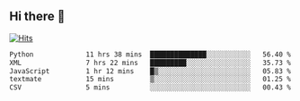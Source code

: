 ## Hi there 👋

<!--
**alihaqberdi/alihaqberdi** is a ✨ _special_ ✨ repository because its `README.md` (this file) appears on your GitHub profile.

Here are some ideas to get you started:

- 🔭 I’m currently working on ...
- 🌱 I’m currently learning ...
- 👯 I’m looking to collaborate on ...
- 🤔 I’m looking for help with ...
- 💬 Ask me about ...
- 📫 How to reach me: ...
- 😄 Pronouns: ...
- ⚡ Fun fact: ...
-->

[![Hits](https://hits.sh/github.com/alihaqberdi.svg)](https://hits.sh/github.com/alihaqberdi/)

<!--START_SECTION:waka-->

```txt
Python             11 hrs 38 mins  ██████████████░░░░░░░░░░░   56.40 %
XML                7 hrs 22 mins   █████████░░░░░░░░░░░░░░░░   35.73 %
JavaScript         1 hr 12 mins    █▒░░░░░░░░░░░░░░░░░░░░░░░   05.83 %
textmate           15 mins         ▒░░░░░░░░░░░░░░░░░░░░░░░░   01.25 %
CSV                5 mins          ░░░░░░░░░░░░░░░░░░░░░░░░░   00.43 %
```

<!--END_SECTION:waka-->
